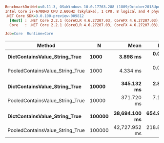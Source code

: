 ``` ini

BenchmarkDotNet=v0.11.3, OS=Windows 10.0.17763.288 (1809/October2018Update/Redstone5)
Intel Core i7-6700HQ CPU 2.60GHz (Skylake), 1 CPU, 8 logical and 4 physical cores
.NET Core SDK=3.0.100-preview-009812
  [Host] : .NET Core 2.2.1 (CoreCLR 4.6.27207.03, CoreFX 4.6.27207.03), 64bit RyuJIT
  Core   : .NET Core 2.2.1 (CoreCLR 4.6.27207.03, CoreFX 4.6.27207.03), 64bit RyuJIT

Job=Core  Runtime=Core  

```
|                          Method |      N |          Mean |       Error |      StdDev | Ratio | RatioSD |
|-------------------------------- |------- |--------------:|------------:|------------:|------:|--------:|
|   **DictContainsValue_String_True** |   **1000** |      **3.898 ms** |   **0.0485 ms** |   **0.0430 ms** |  **1.00** |    **0.00** |
| PooledContainsValue_String_True |   1000 |      4.334 ms |   0.0786 ms |   0.0735 ms |  1.11 |    0.02 |
|                                 |        |               |             |             |       |         |
|   **DictContainsValue_String_True** |  **10000** |    **345.132 ms** |   **2.8862 ms** |   **2.5585 ms** |  **1.00** |    **0.00** |
| PooledContainsValue_String_True |  10000 |    371.720 ms |   7.1666 ms |  10.0465 ms |  1.07 |    0.04 |
|                                 |        |               |             |             |       |         |
|   **DictContainsValue_String_True** | **100000** | **38,694.100 ms** | **654.9700 ms** | **612.6594 ms** |  **1.00** |    **0.00** |
| PooledContainsValue_String_True | 100000 | 42,727.952 ms | 218.8039 ms | 204.6693 ms |  1.10 |    0.02 |
